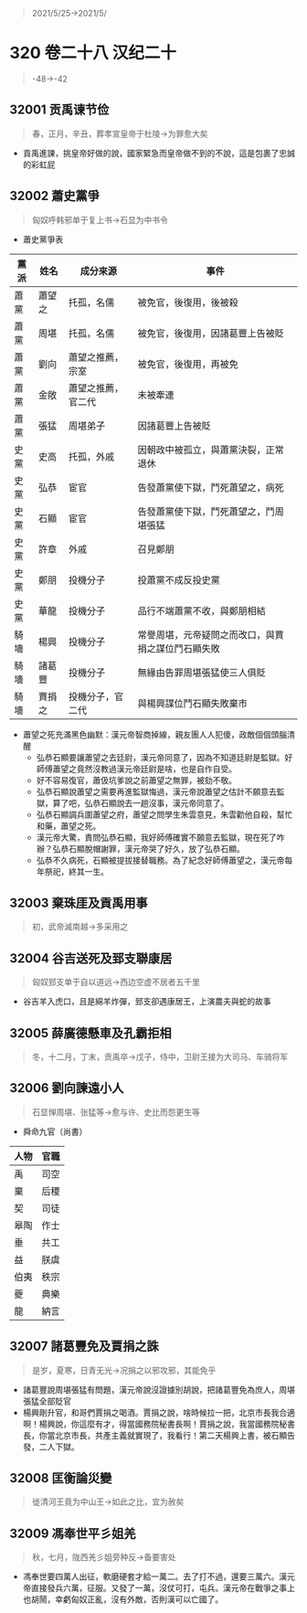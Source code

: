 > 2021/5/25->2021/5/

# 320 卷二十八 汉纪二十

> -48->-42

## 32001 贡禹谏节俭
> 春，正月，辛丑，葬孝宣皇帝于杜陵->为罪愈大矣
- 貢禹進諫，挑皇帝好做的說，國家緊急而皇帝做不到的不說，這是包裹了忠誠的彩虹屁

## 32002 蕭史黨爭
> 匈奴呼韩邪单于复上书->石显为中书令
- 蕭史黨爭表

黨派|姓名|成分來源|事件
--|--|--|--
蕭黨|蕭望之|托孤，名儒|被免官，後復用，後被殺
蕭黨|周堪|托孤，名儒|被免官，後復用，因諸葛豐上告被貶
蕭黨|劉向|蕭望之推薦，宗室|被免官，後復用，再被免
蕭黨|金敞|蕭望之推薦，官二代|未被牽連
蕭黨|張猛|周堪弟子|因諸葛豐上告被貶
史黨|史高|托孤，外戚|因朝政中被孤立，與蕭黨決裂，正常退休
史黨|弘恭|宦官|告發蕭黨使下獄，鬥死蕭望之，病死
史黨|石顯|宦官|告發蕭黨使下獄，鬥死蕭望之，鬥周堪張猛
史黨|許章|外戚|召見鄭朋
史黨|鄭朋|投機分子|投蕭黨不成反投史黨
史黨|華龍|投機分子|品行不端蕭黨不收，與鄭朋相結
騎墻|楊興|投機分子|常譽周堪，元帝疑問之而改口，與賈捐之謀位鬥石顯失敗
騎墻|諸葛豐|投機分子|無緣由告罪周堪張猛使三人俱貶
騎墻|賈捐之|投機分子，官二代|與楊興謀位鬥石顯失敗棄市

- 蕭望之死充滿黑色幽默：漢元帝智商掉線，親友團人人犯傻，政敵個個頭腦清醒
  - 弘恭石顯要讓蕭望之去廷尉，漢元帝同意了，因為不知道廷尉是監獄。好師傅蕭望之竟然沒教過漢元帝廷尉是啥，也是自作自受。
  - 好不容易復官，蕭伋坑爹說之前蕭望之無罪，被劾不敬。
  - 弘恭石顯說蕭望之需要再進監獄悔過，漢元帝說蕭望之估計不願意去監獄，算了吧，弘恭石顯說去一趟沒事，漢元帝同意了。
  - 弘恭石顯調兵圍蕭望之府，蕭望之問學生朱雲意見，朱雲勸他自殺，幫忙和藥，蕭望之死。
  - 漢元帝大驚，責問弘恭石顯，我好師傅確實不願意去監獄，現在死了咋辦？弘恭石顯脫帽謝罪，漢元帝哭了好久，放了弘恭石顯。
  - 弘恭不久病死，石顯被提拔接替職務。為了紀念好師傅蕭望之，漢元帝每年祭祀，終其一生。

## 32003 棄珠厓及貢禹用事
> 初，武帝滅南越->多采用之

## 32004 谷吉送死及郅支聯康居
> 匈奴郅支单于自以道远->西边空虚不居者五千里
- 谷吉羊入虎口，且是綿羊炸彈，郅支卻遇康居王，上演農夫與蛇的故事

## 32005 薛廣德懸車及孔霸拒相
> 冬，十二月，丁末，贡禹卒->戊子，侍中，卫尉王接为大司马、车骑将军

## 32006 劉向諫遠小人
> 石显惮周堪、张猛等->愈与许、史比而怨更生等
- 舜命九官（尚書）

人物|官職
--|--
禹|司空
棄|后稷
契|司徒
皋陶|作士
垂|共工
益|朕虞
伯夷|秩宗
夔|典樂
龍|納言

## 32007 諸葛豐免及賈捐之誅
> 是岁，夏寒，日青无光->况捐之以邪攻邪，其能免乎
- 諸葛豐說周堪張猛有問題，漢元帝說沒證據別胡說，把諸葛豐免為庶人，周堪張猛全部貶官
- 楊興剛升官，和哥們賈捐之喝酒。賈捐之說，啥時候拉一把，北京市長我合適啊！楊興說，你這麼有才，得當國務院秘書長啊！賈捐之說，我當國務院秘書長，你當北京市長，共產主義就實現了，我看行！第二天楊興上書，被石顯告發，二人下獄。

## 32008 匡衡論災變
> 徙清河王竟为中山王->如此之比，宜为赦矣

## 32009 馮奉世平彡姐羌
> 秋，七月，陇西羌彡姐旁种反->备要害处
- 馮奉世要四萬人出征，軟磨硬套才給一萬二。去了打不過，還要三萬六。漢元帝直接發兵六萬，征服。又發了一萬，沒仗可打，屯兵。漢元帝在戰爭之事上也胡鬧，幸虧匈奴正亂，沒有外敵，否則漢可以亡國了。
